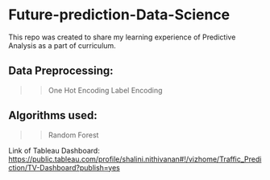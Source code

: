 # Future-prediction-Data-Science

This repo was created to share my learning experience of Predictive Analysis as a part of curriculum. 

## Data Preprocessing:
>> One Hot Encoding
>> Label Encoding

## Algorithms used:
>> Random Forest

Link of Tableau Dashboard:
https://public.tableau.com/profile/shalini.nithivanan#!/vizhome/Traffic_Prediction/TV-Dashboard?publish=yes
